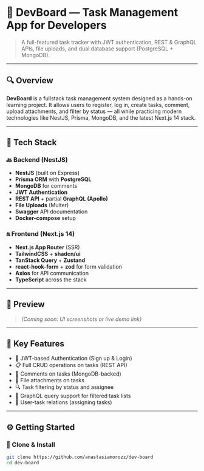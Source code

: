 # 🧩 DevBoard — Task Management App for Developers

> A full-featured task tracker with JWT authentication, REST & GraphQL APIs, file uploads, and dual database support (PostgreSQL + MongoDB).

---

## 🔍 Overview

**DevBoard** is a fullstack task management system designed as a hands-on learning project. It allows users to register, log in, create tasks, comment, upload attachments, and filter by status — all while practicing modern technologies like NestJS, Prisma, MongoDB, and the latest Next.js 14 stack.

---

## 🚀 Tech Stack

### 🔙 Backend (NestJS)
- **NestJS** (built on Express)
- **Prisma ORM** with **PostgreSQL**
- **MongoDB** for comments
- **JWT Authentication** 
- **REST API** + partial **GraphQL (Apollo)**
- **File Uploads** (Multer)
- **Swagger** API documentation
- **Docker-compose** setup

### 🔛 Frontend (Next.js 14)
- **Next.js App Router** (SSR)
- **TailwindCSS** + **shadcn/ui**
- **TanStack Query** + **Zustand**
- **react-hook-form** + **zod** for form validation
- **Axios** for API communication
- **TypeScript** across the stack

---

## 📸 Preview

> _(Coming soon: UI screenshots or live demo link)_

---

## 🧠 Key Features

- 🔐 JWT-based Authentication (Sign up & Login)
- 📋 Full CRUD operations on tasks (REST API)
- 🧵 Comments on tasks (MongoDB-backed)
- 📎 File attachments on tasks
- 🔍 Task filtering by status and assignee
- 🔄 GraphQL query support for filtered task lists
- 👥 User-task relations (assigning tasks)

---

## ⚙️ Getting Started

### 📁 Clone & Install

```bash
git clone https://github.com/anastasiamorozz/dev-board
cd dev-board
